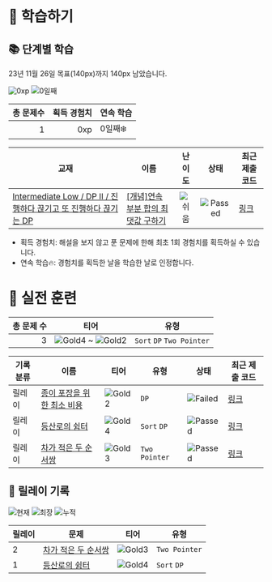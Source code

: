 # 📖 학습하기

## 📚 단계별 학습
23년 11월 26일 목표(140px)까지 140px 남았습니다.

![0xp](https://img.shields.io/badge/EXP-0xp-%235cb85c.svg?for-the-badge)
![0일째](https://img.shields.io/badge/연속학습-0일째-%23E34F26.svg?for-the-badge)

|총 문제수|획득 경험치|연속 학습|
|---:|---:|---|
1|0xp|0일째❄️|

|교재|이름|난이도|상태|최근 제출 코드|
|---|---|:---:|:---:|---|
|[Intermediate Low / DP II / 진행하다 끊기고 또 진행하다 끊기는 DP](https://www.codetree.ai/missions?missionId=2)|[[개념]연속 부분 합의 최댓값 구하기](https://www.codetree.ai/missions/2/problems/max-of-partial-sum)|![쉬움][easy]|![Passed][passed]|[링크](https://github.com/gkdbssla97/codetree-TILs/blob/main/231126/%EC%97%B0%EC%86%8D%20%EB%B6%80%EB%B6%84%20%ED%95%A9%EC%9D%98%20%EC%B5%9C%EB%8C%93%EA%B0%92%20%EA%B5%AC%ED%95%98%EA%B8%B0/max-of-partial-sum.java)|


* 획득 경험치: 해설을 보지 않고 푼 문제에 한해 최초 1회 경험치를 획득하실 수 있습니다.
* 연속 학습:fire:: 경험치를 획득한 날을 학습한 날로 인정합니다.


# 🥇 실전 훈련
|총 문제 수|티어|유형|
|---:|---|---|
|3|![Gold4][g4] ~ ![Gold2][g2]|`Sort` `DP` `Two Pointer`|

|기록분류|이름|티어|유형|상태|최근 제출 코드|
|---|---|---|---|---|---|
|릴레이|[종이 포장을 위한 최소 비용](https://www.codetree.ai/training-field/search/problems/minimum-cost-for-paper-packaging)|![Gold2][g2]|`DP`|![Failed][failed]|[링크](https://github.com/gkdbssla97/codetree-TILs/blob/main/231126/%EC%A2%85%EC%9D%B4%20%ED%8F%AC%EC%9E%A5%EC%9D%84%20%EC%9C%84%ED%95%9C%20%EC%B5%9C%EC%86%8C%20%EB%B9%84%EC%9A%A9/minimum-cost-for-paper-packaging.java)|
|릴레이|[등산로의 쉼터](https://www.codetree.ai/training-field/search/problems/shelter-on-the-hiking-trail)|![Gold4][g4]|`Sort` `DP`|![Passed][passed]|[링크](https://github.com/gkdbssla97/codetree-TILs/blob/main/231126/%EB%93%B1%EC%82%B0%EB%A1%9C%EC%9D%98%20%EC%89%BC%ED%84%B0/shelter-on-the-hiking-trail.java)|
|릴레이|[차가 적은 두 순서쌍](https://www.codetree.ai/training-field/search/problems/two-ordered-pairs-with-few-differences)|![Gold3][g3]|`Two Pointer`|![Passed][passed]|[링크](https://github.com/gkdbssla97/codetree-TILs/blob/main/231126/%EC%B0%A8%EA%B0%80%20%EC%A0%81%EC%9D%80%20%EB%91%90%20%EC%88%9C%EC%84%9C%EC%8C%8D/two-ordered-pairs-with-few-differences.java)|


## 🏃 릴레이 기록
![현재](https://img.shields.io/badge/현재_릴레이-2-%235cb85c.svg?for-the-badge)
![최장](https://img.shields.io/badge/최장_릴레이-2-%23E34F26.svg?for-the-badge)
![누적](https://img.shields.io/badge/누적_릴레이-2-%2300599C.svg?for-the-badge)

|릴레이|문제|티어|유형|
|---|---|---|---|
|2|[차가 적은 두 순서쌍](https://www.codetree.ai/training-field/search/problems/two-ordered-pairs-with-few-differences)|![Gold3][g3]|`Two Pointer`|
|1|[등산로의 쉼터](https://www.codetree.ai/training-field/search/problems/shelter-on-the-hiking-trail)|![Gold4][g4]|`Sort` `DP`|










[b5]: https://img.shields.io/badge/Bronze_5-%235D3E31.svg
[b4]: https://img.shields.io/badge/Bronze_4-%235D3E31.svg
[b3]: https://img.shields.io/badge/Bronze_3-%235D3E31.svg
[b2]: https://img.shields.io/badge/Bronze_2-%235D3E31.svg
[b1]: https://img.shields.io/badge/Bronze_1-%235D3E31.svg
[s5]: https://img.shields.io/badge/Silver_5-%23394960.svg
[s4]: https://img.shields.io/badge/Silver_4-%23394960.svg
[s3]: https://img.shields.io/badge/Silver_3-%23394960.svg
[s2]: https://img.shields.io/badge/Silver_2-%23394960.svg
[s1]: https://img.shields.io/badge/Silver_1-%23394960.svg
[g5]: https://img.shields.io/badge/Gold_5-%23FFC433.svg
[g4]: https://img.shields.io/badge/Gold_4-%23FFC433.svg
[g3]: https://img.shields.io/badge/Gold_3-%23FFC433.svg
[g2]: https://img.shields.io/badge/Gold_2-%23FFC433.svg
[g1]: https://img.shields.io/badge/Gold_1-%23FFC433.svg
[p5]: https://img.shields.io/badge/Platinum_5-%2376DDD8.svg
[p4]: https://img.shields.io/badge/Platinum_4-%2376DDD8.svg
[p3]: https://img.shields.io/badge/Platinum_3-%2376DDD8.svg
[p2]: https://img.shields.io/badge/Platinum_2-%2376DDD8.svg
[p1]: https://img.shields.io/badge/Platinum_1-%2376DDD8.svg
[passed]: https://img.shields.io/badge/Passed-%23009D27.svg
[failed]: https://img.shields.io/badge/Failed-%23D24D57.svg
[easy]: https://img.shields.io/badge/쉬움-%235cb85c.svg?for-the-badge
[medium]: https://img.shields.io/badge/보통-%23FFC433.svg?for-the-badge
[hard]: https://img.shields.io/badge/어려움-%23D24D57.svg?for-the-badge